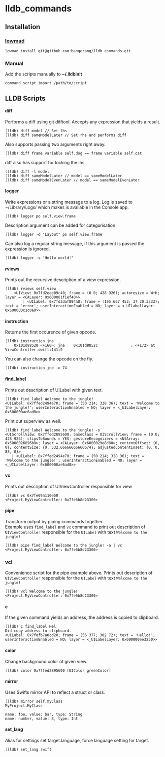 # lldb_commands

## Installation
### [lowmad](https://github.com/bangerang/lowmad)
```
lowmad install git@github.com:bangerang/lldb_commands.git
```
### Manual
Add the scripts manually to **~/.lldbinit**
```
command script import /path/to/script
```
## LLDB Scripts
#### diff
Performs a diff using git difftool. Accepts any expression that yields a result.
```
(lldb) diff model // Set lhs
(lldb) diff sameModelLater // Set rhs and performs diff
```
Also supports passing two arguments right away.
```
(lldb) diff frame variable self.dog == frame variable self.cat
```
diff also has support for locking the lhs.
```
(lldb) diff -l model
(lldb) diff sameModelLater // model == sameModelLater
(lldb) diff sameModelEvenLater // model == sameModelEvenLater
```
#### logger
Write expressions or a string message to a log. Log is saved to ~/Library/Logs/ which makes is available in the Console app.
```
(lldb) logger po self.view.frame
```
Description argument can be added for categorisation.
```
(lldb) logger -d "Layout" po self.view.frame
```
Can also log a regular string message, if this argument is passed the expression is ignored.
```
(lldb) logger -s "Hello world!"
```
#### rviews
Prints out the recursive description of a view expression.
```
(lldb) rviews self.view
    <UIView: 0x7fd2eae09c40; frame = (0 0; 428 926); autoresize = W+H; layer = <CALayer: 0x600001f1ef40>>
        | <UILabel: 0x7fd2daf094a0; frame = (195.667 453; 37 20.3333); text = 'error'; userInteractionEnabled = NO; layer = <_UILabelLayer: 0x600003c1c0a0>>
```
#### instruction
Returns the first occurence of given opcode.
```
(lldb) instruction jne
    0x101d88520 <+160>: jne    0x101d8852c               ; <+172> at ViewController.swift:141:9
```
You can also change the opcode on the fly.
```
(lldb) instruction jne -o 74
```
#### find_label
Prints out description of UILabel with given text.
```
(lldb) find_label Welcome to the jungle!
<UILabel: 0x7ffed2494e70; frame = (50 214; 328 36); text = 'Welcome to the jungle!'; userInteractionEnabled = NO; layer = <_UILabelLayer: 0x600000ae6ad0>>
```
Print out superview as well.
```
(lldb) find_label Welcome to the jungle! -s
<UIScrollView: 0x7ffed2895600; baseClass = UIScrollView; frame = (0 0; 428 926); clipsToBounds = YES; gestureRecognizers = <NSArray: 0x6000026896b0>; layer = <CALayer: 0x6000029e8d80>; contentOffset: {0, 0}; contentSize: {0, 532.66666666666674}; adjustedContentInset: {0, 0, 83, 0}>
   | <UILabel: 0x7ffed2494e70; frame = (50 214; 328 36); text = 'Welcome to the jungle!'; userInteractionEnabled = NO; layer = <_UILabelLayer: 0x600000ae6ad0>>
```
#### vc
Prints out description of UIViewController responsible for view
```
(lldb) vc 0x7fe69a110e50
<Project.MyViewController: 0x7fe6b8d23300>
```
#### pipe
Transform output by piping commands together.  
Example uses `find_label` and `vc` command to print out description of `UIViewController` responsible for the `UILabel` with text `Welcome to the jungle!`
```
(lldb) pipe find_label Welcome to the jungle! -a | vc
<Project.MyViewController: 0x7fe6b8d23300>
```
### vcl
Convenience script for the pipe example above. Prints out description of `UIViewController` responsible for the `UILabel` with text `Welcome to the jungle!`
```
(lldb) vcl Welcome to the jungle!
<Project.MyViewController: 0x7fe6b8d23300>
```
#### c
If the given command yields an address, the address is copied to clipboard.
```
(lldb) c find_label Hel
Did copy address to clipboard.
<UILabel: 0x7fefb7a0cd20; frame = (56 377; 302 72); text = 'Hello!'; userInteractionEnabled = NO; layer = <_UILabelLayer: 0x600000ee3250>>
```
#### color
Change background color of given view.
```
(lldb) color 0x7ffed2895600 [UIColor greenColor]
```
#### mirror
Uses Swifts mirror API to reflect a struct or class.
```
(lldb) mirror self.myClass
MyProject.MyClass

name: foo, value: bar, type: String
name: number, value: 8, type: Int
```
#### set_lang
Alias for settings set target.language, force language setting for target.
```
(lldb) set_lang swift
```


